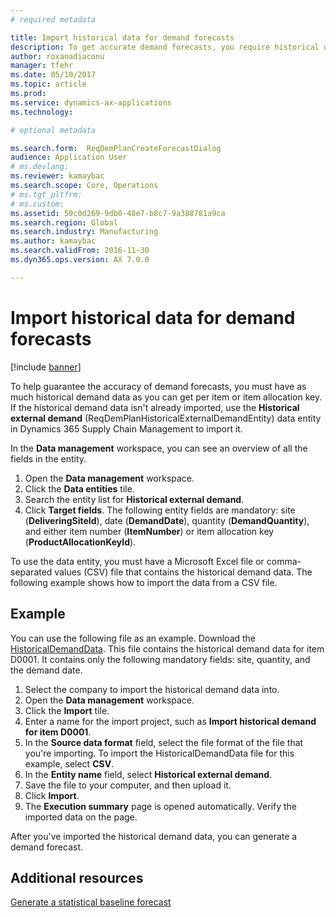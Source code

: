 ```yaml
---
# required metadata

title: Import historical data for demand forecasts
description: To get accurate demand forecasts, you require historical demand data per item or item allocation key. This topic explains how to use data entities to import historical demand data from any system, so that you have a longer history of demand forecast data.
author: roxanadiaconu
manager: tfehr
ms.date: 05/10/2017
ms.topic: article
ms.prod: 
ms.service: dynamics-ax-applications
ms.technology: 

# optional metadata

ms.search.form:  ReqDemPlanCreateForecastDialog
audience: Application User
# ms.devlang: 
ms.reviewer: kamaybac
ms.search.scope: Core, Operations
# ms.tgt_pltfrm: 
# ms.custom: 
ms.assetid: 59c0d269-9db0-48e7-b8c7-9a388781a9ca
ms.search.region: Global
ms.search.industry: Manufacturing
ms.author: kamaybac
ms.search.validFrom: 2016-11-30
ms.dyn365.ops.version: AX 7.0.0

---
```


# Import historical data for demand forecasts

[!include [banner](../includes/banner.md)]

To help guarantee the accuracy of demand forecasts, you must have as much historical demand data as you can get per item or item allocation key. If the historical demand data isn't already imported, use the **Historical external demand** (ReqDemPlanHistoricalExternalDemandEntity) data entity in Dynamics 365 Supply Chain Management to import it.

In the **Data management** workspace, you can see an overview of all the fields in the entity.

1. Open the **Data management** workspace.
2. Click the **Data entities** tile.
3. Search the entity list for **Historical external demand**.
4. Click **Target fields**. The following entity fields are mandatory: site (**DeliveringSiteId**), date (**DemandDate**), quantity (**DemandQuantity**), and either item number (**ItemNumber**) or item allocation key (**ProductAllocationKeyId**).

To use the data entity, you must have a Microsoft Excel file or comma-separated values (CSV) file that contains the historical demand data. The following example shows how to import the data from a CSV file.

## Example

You can use the following file as an example. Download the [HistoricalDemandData](https://mbs.microsoft.com/customersource/northamerica/AX/learning/documentation/how-to-articles/365OperationsDemandForecast). This file contains the historical demand data for item D0001. It contains only the following mandatory fields: site, quantity, and the demand date.

1. Select the company to import the historical demand data into.
2. Open the **Data management** workspace.
3. Click the **Import** tile.
4. Enter a name for the import project, such as **Import historical demand for item D0001**.
5. In the **Source data format** field, select the file format of the file that you're importing. To import the HistoricalDemandData file for this example, select **CSV**.
6. In the **Entity name** field, select **Historical external demand**.
7. Save the file to your computer, and then upload it.
8. Click **Import**.
9. The **Execution summary** page is opened automatically. Verify the imported data on the page.

After you've imported the historical demand data, you can generate a demand forecast.

## Additional resources

[Generate a statistical baseline forecast](generate-statistical-baseline-forecast.md)
